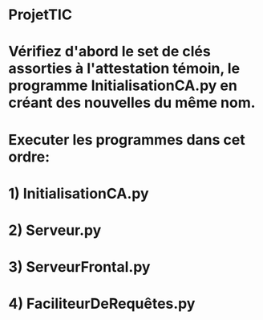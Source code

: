 # ProjetTIC

# Vérifiez d'abord le set de clés assorties à l'attestation témoin, le programme InitialisationCA.py en créant des nouvelles du même nom.

# Executer les programmes dans cet ordre:

# 1) InitialisationCA.py

# 2) Serveur.py

# 3) ServeurFrontal.py

# 4) FaciliteurDeRequêtes.py
